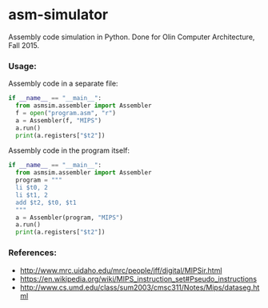 # asm-simulator
Assembly code simulation in Python. Done for Olin Computer Architecture, Fall 2015.


### Usage:
Assembly code in a separate file:
```python
if __name__ == "__main__":
  from asmsim.assembler import Assembler
  f = open("program.asm", "r")
  a = Assembler(f, "MIPS")
  a.run()
  print(a.registers["$t2"])
```

Assembly code in the program itself:
```python
if __name__ == "__main__":
  from asmsim.assembler import Assembler
  program = """
  li $t0, 2
  li $t1, 2
  add $t2, $t0, $t1
  """
  a = Assembler(program, "MIPS")
  a.run()
  print(a.registers["$t2"])
```


### References:
* http://www.mrc.uidaho.edu/mrc/people/jff/digital/MIPSir.html
* https://en.wikipedia.org/wiki/MIPS_instruction_set#Pseudo_instructions
* http://www.cs.umd.edu/class/sum2003/cmsc311/Notes/Mips/dataseg.html
